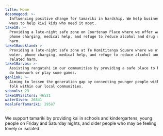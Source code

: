 ```yaml
---
title: Home
dosomegood: >-
  Influencing positive change for tamariki in hardship. We help businesses find
  ways to help kiwi kids who need it most.
take10: >-
  Providing a late-night safe zone on Courtenay Place where we offer water,
  phone charging, medical help, and refuge to reduce alcohol and drug related
  harm.
take10auckland: >-
  Providing a late-night safe zone at Te Komititanga Square where we offer
  water, phone charging, medical help, and refuge to reduce alcohol and drug
  related harm.
take10arvos: >-
  Assisting rangatahi in our communities by providing a safe place to hang out,
  do homework or play some games.
genlink: >-
  Aiming to lessen the generation gap by connecting younger people with older
  folk within our local communities.
schools: 23
take10Visitors: 46521
waterGiven: 26841
mealsForTamariki: 29587
---
```

We support tamariki by providing kai in schools and kindergartens, young people on Friday and Saturday nights,  and older people who may be feeling lonely or isolated.